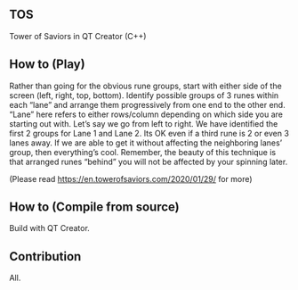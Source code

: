 TOS
------
Tower of Saviors in QT Creator (C++)

How to (Play)
------
Rather than going for the obvious rune groups, start with either side of the screen (left, right, top, bottom). Identify possible groups of 3 runes within each “lane” and arrange them progressively from one end to the other end. “Lane” here refers to either rows/column depending on which side you are starting out with.
Let’s say we go from left to right. We have identified the first 2 groups for Lane 1 and Lane 2. Its OK even if a third rune is 2 or even 3 lanes away. If we are able to get it without affecting the neighboring lanes’ group, then everything’s cool.
Remember, the beauty of this technique is that arranged runes “behind” you will not be affected by your spinning later.

(Please read https://en.towerofsaviors.com/2020/01/29/ for more)

How to (Compile from source)
------
Build with QT Creator.

Contribution
------
All.
